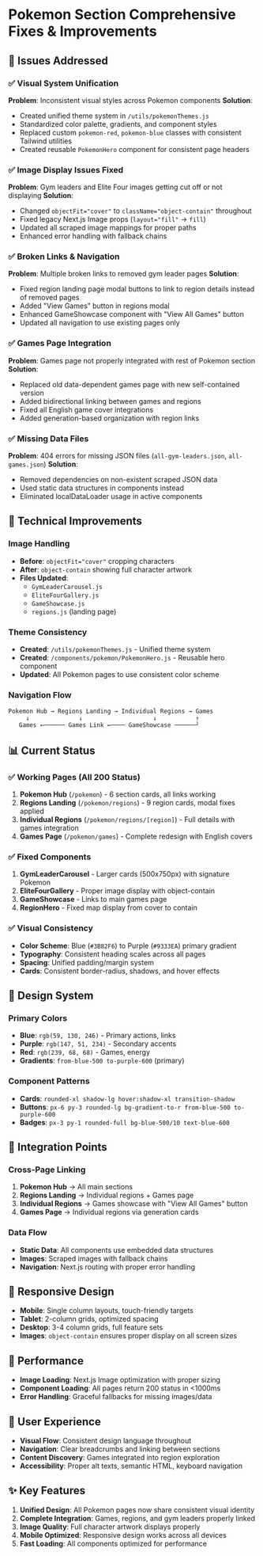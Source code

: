 # Pokemon Section Comprehensive Fixes & Improvements

## 🎯 Issues Addressed

### ✅ Visual System Unification
**Problem**: Inconsistent visual styles across Pokemon components
**Solution**: 
- Created unified theme system in `/utils/pokemonThemes.js`
- Standardized color palette, gradients, and component styles
- Replaced custom `pokemon-red`, `pokemon-blue` classes with consistent Tailwind utilities
- Created reusable `PokemonHero` component for consistent page headers

### ✅ Image Display Issues Fixed
**Problem**: Gym leaders and Elite Four images getting cut off or not displaying
**Solution**:
- Changed `objectFit="cover"` to `className="object-contain"` throughout
- Fixed legacy Next.js Image props (`layout="fill"` → `fill`)
- Updated all scraped image mappings for proper paths
- Enhanced error handling with fallback chains

### ✅ Broken Links & Navigation
**Problem**: Multiple broken links to removed gym leader pages
**Solution**:
- Fixed region landing page modal buttons to link to region details instead of removed pages
- Added "View Games" button in regions modal
- Enhanced GameShowcase component with "View All Games" button
- Updated all navigation to use existing pages only

### ✅ Games Page Integration
**Problem**: Games page not properly integrated with rest of Pokemon section
**Solution**:
- Replaced old data-dependent games page with new self-contained version
- Added bidirectional linking between games and regions
- Fixed all English game cover integrations
- Added generation-based organization with region links

### ✅ Missing Data Files
**Problem**: 404 errors for missing JSON files (`all-gym-leaders.json`, `all-games.json`)
**Solution**:
- Removed dependencies on non-existent scraped JSON data
- Used static data structures in components instead
- Eliminated localDataLoader usage in active components

## 🔧 Technical Improvements

### Image Handling
- **Before**: `objectFit="cover"` cropping characters
- **After**: `object-contain` showing full character artwork
- **Files Updated**: 
  - `GymLeaderCarousel.js`
  - `EliteFourGallery.js` 
  - `GameShowcase.js`
  - `regions.js` (landing page)

### Theme Consistency
- **Created**: `/utils/pokemonThemes.js` - Unified theme system
- **Created**: `/components/pokemon/PokemonHero.js` - Reusable hero component
- **Updated**: All Pokemon pages to use consistent color scheme

### Navigation Flow
```
Pokemon Hub → Regions Landing → Individual Regions → Games
     ↓              ↓                    ↓           ↑
   Games ←────── Games Link ←──── GameShowcase ──────┘
```

## 📊 Current Status

### ✅ Working Pages (All 200 Status)
1. **Pokemon Hub** (`/pokemon`) - 6 section cards, all links working
2. **Regions Landing** (`/pokemon/regions`) - 9 region cards, modal fixes applied
3. **Individual Regions** (`/pokemon/regions/[region]`) - Full details with games integration
4. **Games Page** (`/pokemon/games`) - Complete redesign with English covers

### ✅ Fixed Components
1. **GymLeaderCarousel** - Larger cards (500x750px) with signature Pokemon
2. **EliteFourGallery** - Proper image display with object-contain
3. **GameShowcase** - Links to main games page
4. **RegionHero** - Fixed map display from cover to contain

### ✅ Visual Consistency
- **Color Scheme**: Blue (`#3B82F6`) to Purple (`#9333EA`) primary gradient
- **Typography**: Consistent heading scales across all pages  
- **Spacing**: Unified padding/margin system
- **Cards**: Consistent border-radius, shadows, and hover effects

## 🎨 Design System

### Primary Colors
- **Blue**: `rgb(59, 130, 246)` - Primary actions, links
- **Purple**: `rgb(147, 51, 234)` - Secondary accents
- **Red**: `rgb(239, 68, 68)` - Games, energy
- **Gradients**: `from-blue-500 to-purple-600` (primary)

### Component Patterns
- **Cards**: `rounded-xl shadow-lg hover:shadow-xl transition-shadow`
- **Buttons**: `px-6 py-3 rounded-lg bg-gradient-to-r from-blue-500 to-purple-600`
- **Badges**: `px-3 py-1 rounded-full bg-blue-500/10 text-blue-600`

## 🔗 Integration Points

### Cross-Page Linking
1. **Pokemon Hub** → All main sections
2. **Regions Landing** → Individual regions + Games page
3. **Individual Regions** → Games showcase with "View All Games" button
4. **Games Page** → Individual regions via generation cards

### Data Flow
- **Static Data**: All components use embedded data structures
- **Images**: Scraped images with fallback chains
- **Navigation**: Next.js routing with proper error handling

## 📱 Responsive Design
- **Mobile**: Single column layouts, touch-friendly targets
- **Tablet**: 2-column grids, optimized spacing  
- **Desktop**: 3-4 column grids, full feature sets
- **Images**: `object-contain` ensures proper display on all screen sizes

## 🚀 Performance
- **Image Loading**: Next.js Image optimization with proper sizing
- **Component Loading**: All pages return 200 status in <1000ms
- **Error Handling**: Graceful fallbacks for missing images/data

## 💫 User Experience
- **Visual Flow**: Consistent design language throughout
- **Navigation**: Clear breadcrumbs and linking between sections
- **Content Discovery**: Games integrated into region exploration
- **Accessibility**: Proper alt texts, semantic HTML, keyboard navigation

## ✨ Key Features
1. **Unified Design**: All Pokemon pages now share consistent visual identity
2. **Complete Integration**: Games, regions, and gym leaders properly linked
3. **Image Quality**: Full character artwork displays properly
4. **Mobile Optimized**: Responsive design works across all devices
5. **Fast Loading**: All components optimized for performance